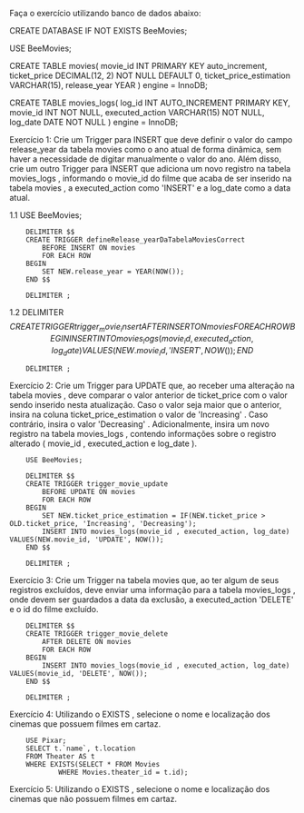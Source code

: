Faça o exercício utilizando banco de dados abaixo:

CREATE DATABASE IF NOT EXISTS BeeMovies;

USE BeeMovies;

CREATE TABLE movies(
    movie_id INT PRIMARY KEY auto_increment,
    ticket_price DECIMAL(12, 2) NOT NULL DEFAULT 0,
    ticket_price_estimation VARCHAR(15),
    release_year YEAR
) engine = InnoDB;

CREATE TABLE movies_logs(
    log_id INT AUTO_INCREMENT PRIMARY KEY,
    movie_id INT NOT NULL,
    executed_action VARCHAR(15) NOT NULL,
    log_date DATE NOT NULL
) engine = InnoDB;

Exercício 1: Crie um Trigger para INSERT que deve definir o valor do campo release_year da tabela movies como o ano atual de forma dinâmica, sem haver a necessidade de digitar manualmente o valor do ano. Além disso, crie um outro Trigger para INSERT que adiciona um novo registro na tabela movies_logs , informando o movie_id do filme que acaba de ser inserido na tabela movies , a executed_action como 'INSERT' e a log_date como a data atual.

1.1
		USE BeeMovies;

		DELIMITER $$
		CREATE TRIGGER defineRelease_yearDaTabelaMoviesCorrect
			BEFORE INSERT ON movies
			FOR EACH ROW
		BEGIN
			SET NEW.release_year = YEAR(NOW());
		END $$

		DELIMITER ;
		
1.2
		DELIMITER $$
		CREATE TRIGGER trigger_movie_insert
			AFTER INSERT ON movies
			FOR EACH ROW
		BEGIN
			INSERT INTO movies_logs(movie_id, executed_action, log_date)
			VALUES(NEW.movie_id, 'INSERT', NOW());
		END $$

		DELIMITER ;



Exercício 2: Crie um Trigger para UPDATE que, ao receber uma alteração na tabela movies , deve comparar o valor anterior de ticket_price com o valor sendo inserido nesta atualização. Caso o valor seja maior que o anterior, insira na coluna ticket_price_estimation o valor de 'Increasing' . Caso contrário, insira o valor 'Decreasing' . Adicionalmente, insira um novo registro na tabela movies_logs , contendo informações sobre o registro alterado ( movie_id , executed_action e log_date ).

		USE BeeMovies;

		DELIMITER $$
		CREATE TRIGGER trigger_movie_update
			BEFORE UPDATE ON movies
			FOR EACH ROW
		BEGIN
			SET NEW.ticket_price_estimation = IF(NEW.ticket_price > OLD.ticket_price, 'Increasing', 'Decreasing');
			INSERT INTO movies_logs(movie_id , executed_action, log_date) VALUES(NEW.movie_id, 'UPDATE', NOW());
		END $$

		DELIMITER ;



Exercício 3: Crie um Trigger na tabela movies que, ao ter algum de seus registros excluídos, deve enviar uma informação para a tabela movies_logs , onde devem ser guardados a data da exclusão, a executed_action 'DELETE' e o id do filme excluído.

		DELIMITER $$
		CREATE TRIGGER trigger_movie_delete
			AFTER DELETE ON movies
			FOR EACH ROW
		BEGIN
			INSERT INTO movies_logs(movie_id , executed_action, log_date) VALUES(movie_id, 'DELETE', NOW());
		END $$

		DELIMITER ;



Exercício 4: Utilizando o EXISTS , selecione o nome e localização dos cinemas que possuem filmes em cartaz.

		USE Pixar;
		SELECT t.`name`, t.location
		FROM Theater AS t
		WHERE EXISTS(SELECT * FROM Movies
				WHERE Movies.theater_id = t.id);
        
        
        

Exercício 5: Utilizando o EXISTS , selecione o nome e localização dos cinemas que não possuem filmes em cartaz.



